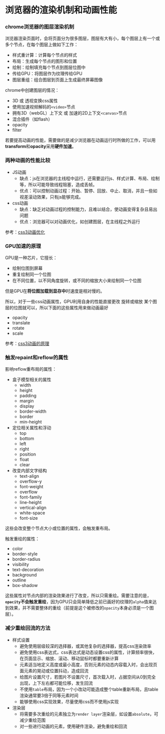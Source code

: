 # 浏览器的渲染机制和动画性能
### chrome浏览器的图层渲染机制
浏览器渲染页面时，会将页面分为很多图层，图层有大有小，每个图层上有一个或多个节点，在每个图层上做如下工作：
- 样式重计算：计算每个节点的样式
- 布局：生成每个节点的图形和位置
- 绘制：绘制填充每个节点到图层位图中
- 传给GPU：将图层作为纹理传给GPU
- 图层重组：组合图层到页面上生成最终屏幕图像

chrome中创建图层的情况：
- 3D 或 透视变换css属性
- 使用加速视频解码的`<video>`节点
- 拥有3D（webGL）上下文 或 加速的2D上下文`<canvas>`节点
- 混合插件（如flash）
- opacity
- filter

若要提高动画的性能，需要做的是减少浏览器在动画运行时所做的工作，可以用**transform**和**opacity**采用**硬件加速**。

### 两种动画的性能比较
- JS动画
  - 缺点：js在浏览器的主线程中运行，还需要运行js、样式计算、布局、绘制等，所以可能导致线程阻塞，造成丢帧。
  - 优点：可以控制动画过程：开始、暂停、回放、中止、取消，并且一些如 视差滚动效果，只有js能够完成。
- css动画
  - 缺点：缺乏对动画过程的控制能力，且难以结合，使动画变得复杂且易出问题
  - 优点：浏览器可以对动画优化，如创建图层，在主线程之外运行

参考：[css3动画优化](https://zhuanlan.zhihu.com/p/55454164)
### GPU加速的原理
GPU是一种芯片，它擅长：
- 绘制位图到屏幕
- 重复绘制同一个位图
- 在不同位置，以不同角度旋转，或不同的缩放大小来绘制同一个位图

但是GPU在**将位图加载到显存中**时速度是相对慢的。

所以，对于一些css动画属性，GPU利用自身的性能直接更改 旋转或缩放 某个图层的位图就可以，所以下面的这些属性用来做动画最好
- opacity
- translate 
- rotate
- scale

参考：[css3动画的原理](https://www.cnblogs.com/dhsz/p/6478501.html)
### 触发repaint和reflow的属性
影响reflow重布局的属性：
- 盒子模型相关的属性
  - width
  - height  
  - padding
  - margin
  - display
  - border-width
  - border  
  - min-height
- 定位相关属性和浮动
  - top
  - bottom
  - left
  - right
  - position  
  - float
  - clear
- 改变内部文字结构
  - text-align
  - overflow-y 
  - font-weight
  - overflow
  - font-family
  - line-height
  - vertical-align
  - white-space
  - font-size

这些会改变整个节点大小或位置的属性，会触发重布局。

触发重绘的属性：
- color
- border-style
- border-radius
- visibility
- text-decoration
- background
- outline
- box-shadow

这些属性对节点内部的渲染效果进行了改变，所以只需重绘。需要注意的是，**`opacity`不会触发重绘**，因为GPU只会简单降低之前已画好的纹理的`alpha`值来达到效果，并不需要整体的重绘（前提是这个被修改的`opacity`本身必须是一个图层）。

### 减少重绘回流的方法
- 样式设置
  - 避免使用层级较深的选择器，或其他复杂的选择器，提高css渲染效率
  - 避免使用css表达式，css表达式是动态设置css的属性，计算频率很快，在页面显示、缩放、滚动、移动鼠标时都要重新计算
  - 元素适当地定义高度或最小高度，否则元素的动态内容载入时，会出现页面元素的晃动或位置抖动，造成回流
  - 给图片设置尺寸，若图片不设置尺寸，首次载入时，占据空间从0到完全出现，上下左右都可能位移，发生回流
  - 不使用`table`布局，因为一个小改动可能造成整个table重新布局，且table渲染通常要3倍于同等元素时间
  - 能够使用css实现效果，尽量使用css而不使用js实现
- 渲染层
  - 将需要多次重绘的元素独立为`render layer`渲染层，如设置`absolute`，可减少重绘范围
  - 对一些进行动画的元素，使用硬件渲染，避免重绘和回流

